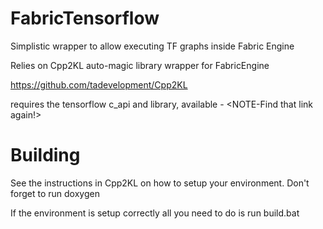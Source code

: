 # FabricTensorflow
Simplistic wrapper to allow executing TF graphs inside Fabric Engine

Relies on Cpp2KL auto-magic library wrapper for FabricEngine

https://github.com/tadevelopment/Cpp2KL

requires the tensorflow c_api and library, available - <NOTE-Find that link again!>

# Building

See the instructions in Cpp2KL on how to setup your environment.
Don't forget to run doxygen

If the environment is setup correctly all you need to do is run build.bat